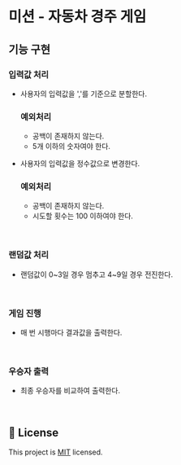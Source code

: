 # 미션 - 자동차 경주 게임

## 기능 구현

### 입력값 처리
* 사용자의 입력값을 ','를 기준으로 분할한다.
    ### 예외처리
    * 공백이 존재하지 않는다.
    * 5개 이하의 숫자여야 한다.
    
* 사용자의 입력값을 정수값으로 변경한다.
    ### 예외처리
    * 공백이 존재하지 않는다.
    * 시도할 횟수는 100 이하여야 한다.
    
<br>

### 랜덤값 처리
* 랜덤값이 0~3일 경우 멈추고 4~9일 경우 전진한다.

<br>

### 게임 진행
* 매 번 시행마다 결과값을 출력한다.
   
<br>

### 우승자 출력
* 최종 우승자를 비교하여 출력한다.
    

 
<br>

## 📝 License

This project is [MIT](https://github.com/woowacourse/java-racingcar-precourse/blob/master/LICENSE) licensed.
